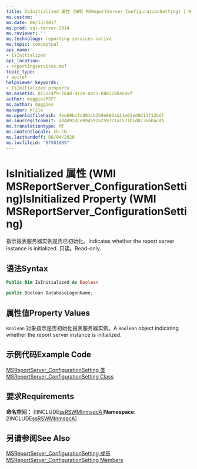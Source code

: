 ```yaml
---
title: IsInitialized 属性 (WMI MSReportServer_ConfigurationSetting) | Microsoft Docs
ms.custom: ''
ms.date: 06/13/2017
ms.prod: sql-server-2014
ms.reviewer: ''
ms.technology: reporting-services-native
ms.topic: conceptual
api_name:
- IsInitialized
api_location:
- reportingservices.mof
topic_type:
- apiref
helpviewer_keywords:
- IsInitialized property
ms.assetid: 0c52c4f9-784d-412e-aac1-888179ba549f
author: maggiesMSFT
ms.author: maggies
manager: kfile
ms.openlocfilehash: 4ee60bcfc801cb3b9e886aa11e03ed9213712bdf
ms.sourcegitcommit: ad4d92dce894592a259721a1571b1d8736abacdb
ms.translationtype: MT
ms.contentlocale: zh-CN
ms.lasthandoff: 08/04/2020
ms.locfileid: "87581089"
---
```

# <a name="isinitialized-property-wmi-msreportserver_configurationsetting"></a><span data-ttu-id="80211-102">IsInitialized 属性 (WMI MSReportServer_ConfigurationSetting)</span><span class="sxs-lookup"><span data-stu-id="80211-102">IsInitialized Property (WMI MSReportServer_ConfigurationSetting)</span></span>
  <span data-ttu-id="80211-103">指示报表服务器实例是否已初始化。</span><span class="sxs-lookup"><span data-stu-id="80211-103">Indicates whether the report server instance is initialized.</span></span> <span data-ttu-id="80211-104">只读。</span><span class="sxs-lookup"><span data-stu-id="80211-104">Read-only.</span></span>  
  
## <a name="syntax"></a><span data-ttu-id="80211-105">语法</span><span class="sxs-lookup"><span data-stu-id="80211-105">Syntax</span></span>  
  
```vb  
Public Dim IsInitialized As Boolean  
```  
  
```csharp  
public Boolean DatabaseLogonName;  
```  
  
## <a name="property-values"></a><span data-ttu-id="80211-106">属性值</span><span class="sxs-lookup"><span data-stu-id="80211-106">Property Values</span></span>  
 <span data-ttu-id="80211-107">`Boolean` 对象指示是否初始化报表服务器实例。</span><span class="sxs-lookup"><span data-stu-id="80211-107">A `Boolean` object indicating whether the report server instance is initialized.</span></span>  
  
## <a name="example-code"></a><span data-ttu-id="80211-108">示例代码</span><span class="sxs-lookup"><span data-stu-id="80211-108">Example Code</span></span>  
 [<span data-ttu-id="80211-109">MSReportServer_ConfigurationSetting 类</span><span class="sxs-lookup"><span data-stu-id="80211-109">MSReportServer_ConfigurationSetting Class</span></span>](msreportserver-configurationsetting-class.md)  
  
## <a name="requirements"></a><span data-ttu-id="80211-110">要求</span><span class="sxs-lookup"><span data-stu-id="80211-110">Requirements</span></span>  
 <span data-ttu-id="80211-111">**命名空间：** [!INCLUDE[ssRSWMInmspcA](../../includes/ssrswminmspca-md.md)]</span><span class="sxs-lookup"><span data-stu-id="80211-111">**Namespace:** [!INCLUDE[ssRSWMInmspcA](../../includes/ssrswminmspca-md.md)]</span></span>  
  
## <a name="see-also"></a><span data-ttu-id="80211-112">另请参阅</span><span class="sxs-lookup"><span data-stu-id="80211-112">See Also</span></span>  
 [<span data-ttu-id="80211-113">MSReportServer_ConfigurationSetting 成员</span><span class="sxs-lookup"><span data-stu-id="80211-113">MSReportServer_ConfigurationSetting Members</span></span>](msreportserver-configurationsetting-members.md)  
  
  
